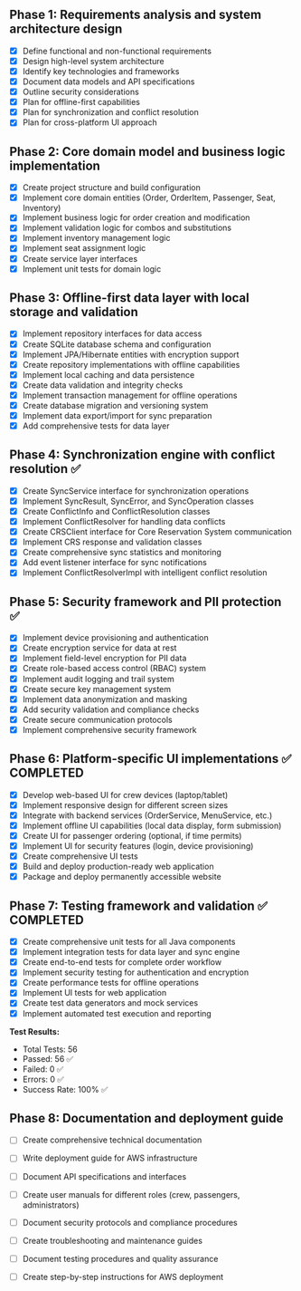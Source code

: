 ## Phase 1: Requirements analysis and system architecture design
- [x] Define functional and non-functional requirements
- [x] Design high-level system architecture
- [x] Identify key technologies and frameworks
- [x] Document data models and API specifications
- [x] Outline security considerations
- [x] Plan for offline-first capabilities
- [x] Plan for synchronization and conflict resolution
- [x] Plan for cross-platform UI approach

## Phase 2: Core domain model and business logic implementation
- [x] Create project structure and build configuration
- [x] Implement core domain entities (Order, OrderItem, Passenger, Seat, Inventory)
- [x] Implement business logic for order creation and modification
- [x] Implement validation logic for combos and substitutions
- [x] Implement inventory management logic
- [x] Implement seat assignment logic
- [x] Create service layer interfaces
- [x] Implement unit tests for domain logic
## Phase 3: Offline-first data layer with local storage and validation
- [x] Implement repository interfaces for data access
- [x] Create SQLite database schema and configuration
- [x] Implement JPA/Hibernate entities with encryption support
- [x] Create repository implementations with offline capabilities
- [x] Implement local caching and data persistence
- [x] Create data validation and integrity checks
- [x] Implement transaction management for offline operations
- [x] Create database migration and versioning system
- [x] Implement data export/import for sync preparation
- [x] Add comprehensive tests for data layer
## Phase 4: Synchronization engine with conflict resolution ✅
- [x] Create SyncService interface for synchronization operations
- [x] Implement SyncResult, SyncError, and SyncOperation classes
- [x] Create ConflictInfo and ConflictResolution classes
- [x] Implement ConflictResolver for handling data conflicts
- [x] Create CRSClient interface for Core Reservation System communication
- [x] Implement CRS response and validation classes
- [x] Create comprehensive sync statistics and monitoring
- [x] Add event listener interface for sync notifications
- [x] Implement ConflictResolverImpl with intelligent conflict resolution
## Phase 5: Security framework and PII protection ✅
- [x] Implement device provisioning and authentication
- [x] Create encryption service for data at rest
- [x] Implement field-level encryption for PII data
- [x] Create role-based access control (RBAC) system
- [x] Implement audit logging and trail system
- [x] Create secure key management system
- [x] Implement data anonymization and masking
- [x] Add security validation and compliance checks
- [x] Create secure communication protocols
- [x] Implement comprehensive security framework
## Phase 6: Platform-specific UI implementations ✅ COMPLETED
- [x] Develop web-based UI for crew devices (laptop/tablet)
- [x] Implement responsive design for different screen sizes
- [x] Integrate with backend services (OrderService, MenuService, etc.)
- [x] Implement offline UI capabilities (local data display, form submission)
- [x] Create UI for passenger ordering (optional, if time permits)
- [x] Implement UI for security features (login, device provisioning)
- [x] Create comprehensive UI tests
- [x] Build and deploy production-ready web application
- [x] Package and deploy permanently accessible website
## Phase 7: Testing framework and validation ✅ COMPLETED
- [x] Create comprehensive unit tests for all Java components
- [x] Implement integration tests for data layer and sync engine
- [x] Create end-to-end tests for complete order workflow
- [x] Implement security testing for authentication and encryption
- [x] Create performance tests for offline operations
- [x] Implement UI tests for web application
- [x] Create test data generators and mock services
- [x] Implement automated test execution and reporting

**Test Results:**
- Total Tests: 56
- Passed: 56 ✅
- Failed: 0 ✅
- Errors: 0 ✅
- Success Rate: 100% ✅
## Phase 8: Documentation and deployment guide

- [ ] Create comprehensive technical documentation
- [ ] Write deployment guide for AWS infrastructure
- [ ] Document API specifications and interfaces
- [ ] Create user manuals for different roles (crew, passengers, administrators)
- [ ] Document security protocols and compliance procedures
- [ ] Create troubleshooting and maintenance guides
- [ ] Document testing procedures and quality assurance
- [ ] Create step-by-step instructions for AWS deployment

